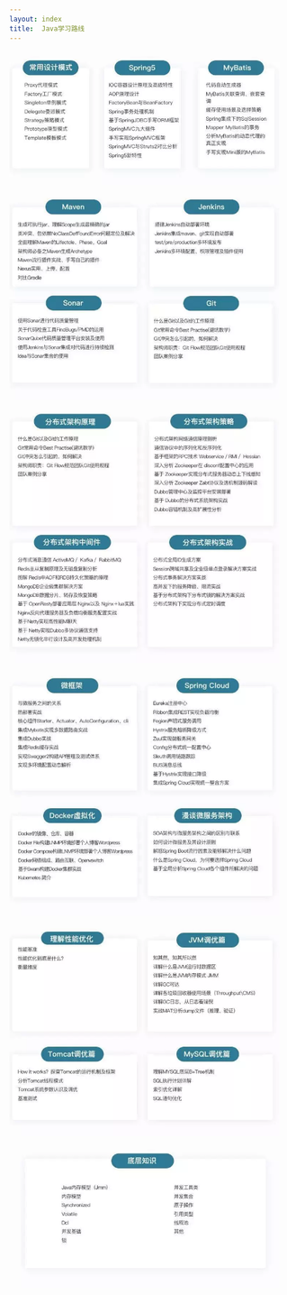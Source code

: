 ```yaml
---
layout: index
title:  Java学习路线
---
```


<img src="/images/java/java-learning-path-1.png" style="width: 480px; border-width: 0px;" title="Java学习路线1" />

<img src="/images/java/java-learning-path-2.png" style="width: 480px; border-width: 0px;" title="Java学习路线2" />

<img src="/images/java/java-learning-path-3.png" style="width: 480px; border-width: 0px;" title="Java学习路线3" />

<img src="/images/java/java-learning-path-4.png" style="width: 480px; border-width: 0px;" title="Java学习路线4" />

<img src="/images/java/java-learning-path-5.png" style="width: 480px; border-width: 0px;" title="Java学习路线5" />

<img src="/images/java/java-learning-path-6.png" style="width: 480px; border-width: 0px;" title="Java学习路线6" />
